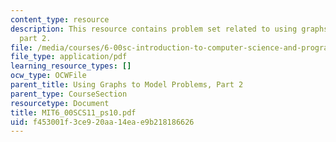 ```yaml
---
content_type: resource
description: This resource contains problem set related to using graphs to model problems,
  part 2.
file: /media/courses/6-00sc-introduction-to-computer-science-and-programming-spring-2011/f453001f3ce920aa14eae9b218186626_MIT6_00SCS11_ps10.pdf
file_type: application/pdf
learning_resource_types: []
ocw_type: OCWFile
parent_title: Using Graphs to Model Problems, Part 2
parent_type: CourseSection
resourcetype: Document
title: MIT6_00SCS11_ps10.pdf
uid: f453001f-3ce9-20aa-14ea-e9b218186626
---
```

